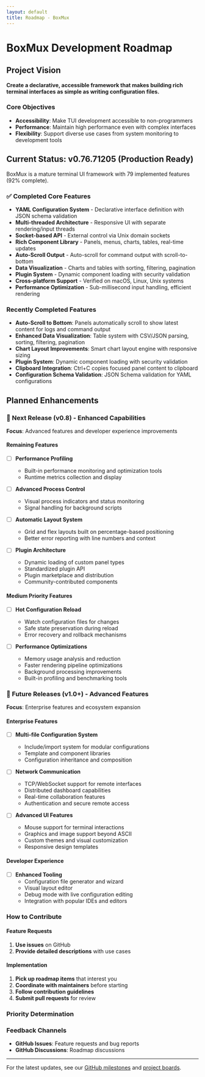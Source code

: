 ```yaml
---
layout: default
title: Roadmap - BoxMux
---
```


# BoxMux Development Roadmap

## Project Vision

**Create a declarative, accessible framework that makes building rich terminal interfaces as simple as writing configuration files.**

### Core Objectives
- **Accessibility**: Make TUI development accessible to non-programmers
- **Performance**: Maintain high performance even with complex interfaces  
- **Flexibility**: Support diverse use cases from system monitoring to development tools

## Current Status: v0.76.71205 (Production Ready)

BoxMux is a mature terminal UI framework with 79 implemented features (92% complete).

### ✅ Completed Core Features
- **YAML Configuration System** - Declarative interface definition with JSON schema validation
- **Multi-threaded Architecture** - Responsive UI with separate rendering/input threads
- **Socket-based API** - External control via Unix domain sockets
- **Rich Component Library** - Panels, menus, charts, tables, real-time updates
- **Auto-Scroll Output** - Auto-scroll for command output with scroll-to-bottom
- **Data Visualization** - Charts and tables with sorting, filtering, pagination
- **Plugin System** - Dynamic component loading with security validation
- **Cross-platform Support** - Verified on macOS, Linux, Unix systems
- **Performance Optimization** - Sub-millisecond input handling, efficient rendering

### Recently Completed Features
- **Auto-Scroll to Bottom**: Panels automatically scroll to show latest content for logs and command output  
- **Enhanced Data Visualization**: Table system with CSV/JSON parsing, sorting, filtering, pagination
- **Chart Layout Improvements**: Smart chart layout engine with responsive sizing
- **Plugin System**: Dynamic component loading with security validation
- **Clipboard Integration**: Ctrl+C copies focused panel content to clipboard
- **Configuration Schema Validation**: JSON Schema validation for YAML configurations

## Planned Enhancements

### 🎯 Next Release (v0.8) - Enhanced Capabilities
**Focus**: Advanced features and developer experience improvements

#### Remaining Features
- [ ] **Performance Profiling**
  - Built-in performance monitoring and optimization tools
  - Runtime metrics collection and display

- [ ] **Advanced Process Control**  
  - Visual process indicators and status monitoring
  - Signal handling for background scripts

- [ ] **Automatic Layout System**
  - Grid and flex layouts built on percentage-based positioning
  - Better error reporting with line numbers and context

- [ ] **Plugin Architecture**
  - Dynamic loading of custom panel types
  - Standardized plugin API
  - Plugin marketplace and distribution
  - Community-contributed components

#### Medium Priority Features  
- [ ] **Hot Configuration Reload**
  - Watch configuration files for changes
  - Safe state preservation during reload
  - Error recovery and rollback mechanisms

- [ ] **Performance Optimizations**
  - Memory usage analysis and reduction
  - Faster rendering pipeline optimizations
  - Background processing improvements
  - Built-in profiling and benchmarking tools

### 🚀 Future Releases (v1.0+) - Advanced Features
**Focus**: Enterprise features and ecosystem expansion

#### Enterprise Features
- [ ] **Multi-file Configuration System**
  - Include/import system for modular configurations
  - Template and component libraries
  - Configuration inheritance and composition

- [ ] **Network Communication**
  - TCP/WebSocket support for remote interfaces
  - Distributed dashboard capabilities
  - Real-time collaboration features
  - Authentication and secure remote access

- [ ] **Advanced UI Features**
  - Mouse support for terminal interactions
  - Graphics and image support beyond ASCII
  - Custom themes and visual customization
  - Responsive design templates

#### Developer Experience
- [ ] **Enhanced Tooling**
  - Configuration file generator and wizard
  - Visual layout editor
  - Debug mode with live configuration editing
  - Integration with popular IDEs and editors

### How to Contribute

#### Feature Requests

1. **Use issues** on GitHub
2. **Provide detailed descriptions** with use cases

#### Implementation

1. **Pick up roadmap items** that interest you
2. **Coordinate with maintainers** before starting
3. **Follow contribution guidelines**
4. **Submit pull requests** for review

### Priority Determination

### Feedback Channels

- **GitHub Issues**: Feature requests and bug reports
- **GitHub Discussions**: Roadmap discussions

---

For the latest updates, see our [GitHub milestones](https://github.com/jowharshamshiri/boxmux/milestones) and [project boards](https://github.com/jowharshamshiri/boxmux/projects).

